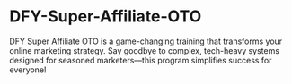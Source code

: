 # DFY-Super-Affiliate-OTO
DFY Super Affiliate OTO is a game-changing training that transforms your online marketing strategy. Say goodbye to complex, tech-heavy systems designed for seasoned marketers—this program simplifies success for everyone!
